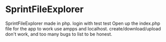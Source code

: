 # SprintFileExplorer
SprintFileExplorer made in php.
login with test test
Open up the index.php file for the app to work
use ampps and localhost.
create/download/upload don't work, and
too many bugs to list to be honest.
